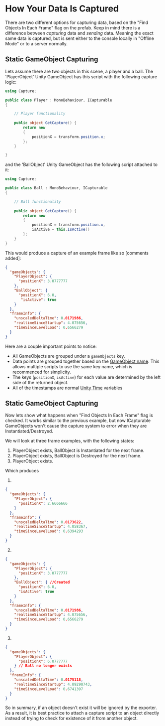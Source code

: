 # How Your Data Is Captured 

There are two different options for capturing data, based on the "Find Objects In Each Frame" flag
on the prefab. Keep in mind there is a difference between *capturing* data 
and *sending* data. Meaning the exact same data is captured, but is sent either to the
console locally in "Offline Mode" or to a server normally.

## Static GameObject Capturing

Lets assume there are two objects in this scene, a player and a ball. 
The 'PlayerObject' Unity GameObject has this script with the following capture logic:

```csharp
using Capture;

public class Player : MonoBehaviour, ICapturable
{

	// Player functionality 
	
    public object GetCapture() {
        return new 
        {
            positionX = transform.position.x;
        };
    }

}
```

and the 'BallObject' Unity GameObject has the following script attached to it:
```csharp
using Capture;

public class Ball : MonoBehaviour, ICapturable
{

	// Ball functionality 
	
    public object GetCapture() {
        return new 
        {
            positionX = transform.position.x,
            isActive = this.IsActive()
        };
    }
}

```

This would produce a capture of an example frame like so [comments added]:

```json
{
  "gameObjects": {
    "PlayerObject": {
      "positionX": 3.0777777
    },
    "BallObject": {
      "positionX": 6.0,
       "isActive": true
    }
  },
  "frameInfo": {
    "unscaledDeltaTime": 0.0171986,
    "realtimeSinceStartup": 4.075656,
    "timeSinceLevelLoad": 0.6566279
  }
}
```

Here are a couple important points to notice:
- All GameObjects are grouped under a `gameObjects` key.
- Data points are grouped together based on the [GameObject name](https://docs.unity3d.com/ScriptReference/Object-name.html). 
This allows multiple scripts to use the same key name, which is recommenced for simplicity.
- The keys (`positionX`, `isActive`) for each value are determined by the left side of the returned
object.
- All of the timestamps are normal [Unity Time](https://docs.unity3d.com/2018.2/Documentation/ScriptReference/Time.html) variables

## Static GameObject Capturing

Now lets show what happens when "Find Objects In Each Frame" flag is checked.
It works similar to the previous example, but now ICapturable GameObjects
won't cause the capture system to error when they are Instantiated/Destroyed. 

We will look at three frame examples, with the following states:
1. PlayerObject exists, BallObject is Instantiated for the next frame.
1. PlayerObject exists, BallObject is Destroyed for the next frame.
1. PlayerObject exists.

Which produces

1.
```json
{
  "gameObjects": {
    "PlayerObject": {
      "positionX": 2.6666666
    }
  },
  "frameInfo": {
    "unscaledDeltaTime": 0.0173622,
    "realtimeSinceStartup": 4.058367,
    "timeSinceLevelLoad": 0.6394293
  }
}
```

2.
```json
{
  "gameObjects": {
    "PlayerObject": {
      "positionX": 3.0777777
    },
    "BallObject": { //Created
      "positionX": 6.0,
      "isActive": true
    }
  },
  "frameInfo": { 
    "unscaledDeltaTime": 0.0171986,
    "realtimeSinceStartup": 4.075656,
    "timeSinceLevelLoad": 0.6566279 
  }
}
```

3.
```json
{
  "gameObjects": {
    "PlayerObject": {
      "positionX": 6.0777777
    } // Ball no longer exists
  },
  "frameInfo": {
    "unscaledDeltaTime": 0.0175118,
    "realtimeSinceStartup": 4.09290743,
    "timeSinceLevelLoad": 0.6741397
  }
}
```

So in summary, if an object doesn't exist it will be ignored by the exporter.
As a result, it is best practice to attach a capture script to an object directly 
instead of trying to check for existence of it from another object. 